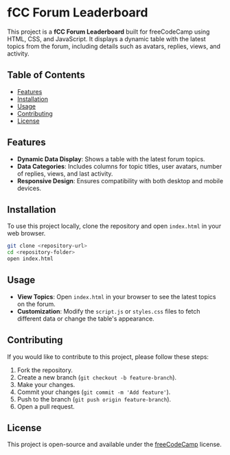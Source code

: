 # fCC Forum Leaderboard

This project is a **fCC Forum Leaderboard** built for freeCodeCamp using HTML, CSS, and JavaScript. It displays a dynamic table with the latest topics from the forum, including details such as avatars, replies, views, and activity.

## Table of Contents

- [Features](#features)
- [Installation](#installation)
- [Usage](#usage)
- [Contributing](#contributing)
- [License](#license)

## Features

- **Dynamic Data Display**: Shows a table with the latest forum topics.
- **Data Categories**: Includes columns for topic titles, user avatars, number of replies, views, and last activity.
- **Responsive Design**: Ensures compatibility with both desktop and mobile devices.

## Installation

To use this project locally, clone the repository and open `index.html` in your web browser.

```bash
git clone <repository-url>
cd <repository-folder>
open index.html
```

## Usage

- **View Topics**: Open `index.html` in your browser to see the latest topics on the forum.
- **Customization**: Modify the `script.js` or `styles.css` files to fetch different data or change the table's appearance.

## Contributing

If you would like to contribute to this project, please follow these steps:

1. Fork the repository.
2. Create a new branch (`git checkout -b feature-branch`).
3. Make your changes.
4. Commit your changes (`git commit -m 'Add feature'`).
5. Push to the branch (`git push origin feature-branch`).
6. Open a pull request.

## License

This project is open-source and available under the [freeCodeCamp](https://www.freecodecamp.org) license.

